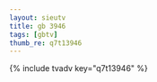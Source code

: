```yaml
--- 
layout: sieutv
title: gb 3946
tags: [gbtv]
thumb_re: q7t13946
---
```

{% include tvadv key="q7t13946" %} 
